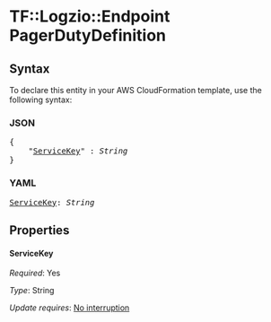 # TF::Logzio::Endpoint PagerDutyDefinition

## Syntax

To declare this entity in your AWS CloudFormation template, use the following syntax:

### JSON

<pre>
{
    "<a href="#servicekey" title="ServiceKey">ServiceKey</a>" : <i>String</i>
}
</pre>

### YAML

<pre>
<a href="#servicekey" title="ServiceKey">ServiceKey</a>: <i>String</i>
</pre>

## Properties

#### ServiceKey

_Required_: Yes

_Type_: String

_Update requires_: [No interruption](https://docs.aws.amazon.com/AWSCloudFormation/latest/UserGuide/using-cfn-updating-stacks-update-behaviors.html#update-no-interrupt)

